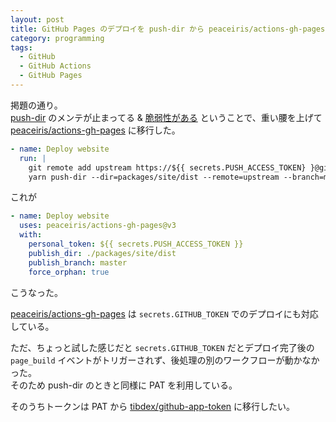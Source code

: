 ```yaml
---
layout: post
title: GitHub Pages のデプロイを push-dir から peaceiris/actions-gh-pages に移行した
category: programming
tags:
  - GitHub
  - GitHub Actions
  - GitHub Pages
---
```


掲題の通り。  
[push-dir](https://github.com/L33T-KR3W/push-dir) のメンテが止まってる & [脆弱性がある](https://github.com/advisories/GHSA-926x-m6m5-3mmp) ということで、重い腰を上げて [peaceiris/actions-gh-pages](https://github.com/peaceiris/actions-gh-pages) に移行した。


```yml
- name: Deploy website
  run: |
    git remote add upstream https://${{ secrets.PUSH_ACCESS_TOKEN} }@github.com/${{ secrets.USER_NAME }}/${{ secrets.REPO_NAME }}.git
    yarn push-dir --dir=packages/site/dist --remote=upstream --branch=master --clearnup --verbose
```

これが

```yml
- name: Deploy website
  uses: peaceiris/actions-gh-pages@v3
  with:
    personal_token: ${{ secrets.PUSH_ACCESS_TOKEN }}
    publish_dir: ./packages/site/dist
    publish_branch: master
    force_orphan: true
```

こうなった。

[peaceiris/actions-gh-pages](https://github.com/peaceiris/actions-gh-pages) は `secrets.GITHUB_TOKEN` でのデプロイにも対応している。


ただ、ちょっと試した感じだと `secrets.GITHUB_TOKEN` だとデプロイ完了後の `page_build` イベントがトリガーされず、後処理の別のワークフローが動かなかった。  
そのため push-dir のときと同様に PAT を利用している。

そのうちトークンは PAT から [tibdex/github-app-token](https://github.com/tibdex/github-app-token) に移行したい。
